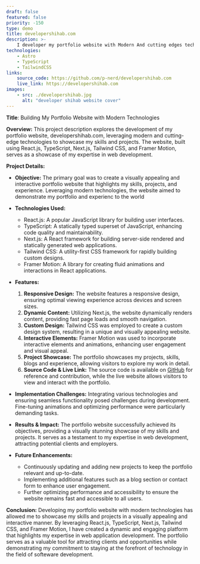 ```yaml
---
draft: false
featured: false
priority: -150
type: demo
title: developershihab.com
description: >-
    I developer my portfolio website with Modern And cutting edges technologies
technologies:
    - Astro
    - TypeScript
    - TailwindCSS
links:
    source_code: https://github.com/p-nerd/developershihab.com
    live_link: https://developershihab.com
images:
    - src: ./developershihab.jpg
      alt: "developer shihab website cover"
---
```


**Title**: Building My Portfolio Website with Modern Technologies

**Overview:**
This project description explores the development of my portfolio website, developershihab.com, leveraging modern and cutting-edge technologies to showcase my skills and projects. The website, built using React.js, TypeScript, Next.js, Tailwind CSS, and Framer Motion, serves as a showcase of my expertise in web development.

**Project Details:**

-   **Objective:**
    The primary goal was to create a visually appealing and interactive portfolio website that highlights my skills, projects, and experience. Leveraging modern technologies, the website aimed to demonstrate my portfolio and experienc to the world

-   **Technologies Used:**

    -   React.js: A popular JavaScript library for building user interfaces.
    -   TypeScript: A statically typed superset of JavaScript, enhancing code quality and maintainability.
    -   Next.js: A React framework for building server-side rendered and statically generated web applications.
    -   Tailwind CSS: A utility-first CSS framework for rapidly building custom designs.
    -   Framer Motion: A library for creating fluid animations and interactions in React applications.

-   **Features:**

    1. **Responsive Design:** The website features a responsive design, ensuring optimal viewing experience across devices and screen sizes.
    2. **Dynamic Content:** Utilizing Next.js, the website dynamically renders content, providing fast page loads and smooth navigation.
    3. **Custom Design:** Tailwind CSS was employed to create a custom design system, resulting in a unique and visually appealing website.
    4. **Interactive Elements:** Framer Motion was used to incorporate interactive elements and animations, enhancing user engagement and visual appeal.
    5. **Project Showcase:** The portfolio showcases my projects, skills, blogs and experience, allowing visitors to explore my work in detail.
    6. **Source Code & Live Link:** The source code is available on [GitHub](https://github.com/p-nerd/developershihab.com) for reference and contribution, while the live website allows visitors to view and interact with the portfolio.

-   **Implementation Challenges:**
    Integrating various technologies and ensuring seamless functionality posed challenges during development. Fine-tuning animations and optimizing performance were particularly demanding tasks.

-   **Results & Impact:**
    The portfolio website successfully achieved its objectives, providing a visually stunning showcase of my skills and projects. It serves as a testament to my expertise in web development, attracting potential clients and employers.

-   **Future Enhancements:**
    -   Continuously updating and adding new projects to keep the portfolio relevant and up-to-date.
    -   Implementing additional features such as a blog section or contact form to enhance user engagement.
    -   Further optimizing performance and accessibility to ensure the website remains fast and accessible to all users.

**Conclusion:**
Developing my portfolio website with modern technologies has allowed me to showcase my skills and projects in a visually appealing and interactive manner. By leveraging React.js, TypeScript, Next.js, Tailwind CSS, and Framer Motion, I have created a dynamic and engaging platform that highlights my expertise in web application development. The portfolio serves as a valuable tool for attracting clients and opportunities while demonstrating my commitment to staying at the forefront of technology in the field of softeware development.
